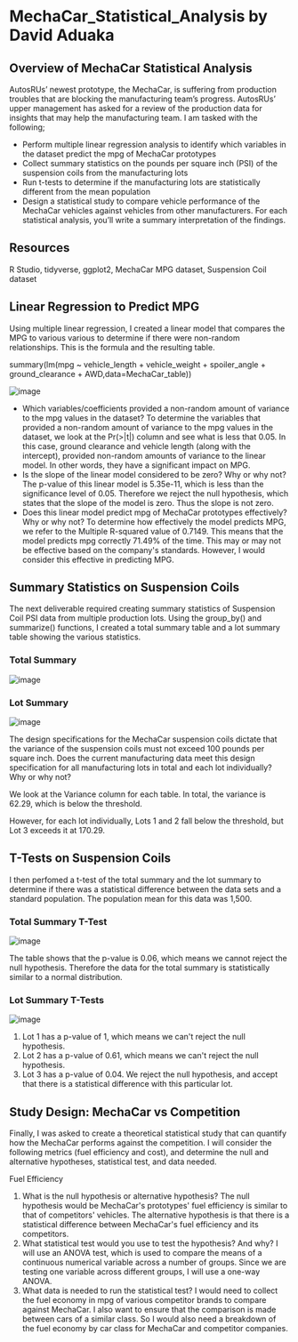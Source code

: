 # MechaCar_Statistical_Analysis by David Aduaka 

## Overview of MechaCar Statistical Analysis
AutosRUs’ newest prototype, the MechaCar, is suffering from production troubles that are blocking the manufacturing team’s progress. AutosRUs’ upper management has asked for a review of the production data for insights that may help the manufacturing team. I am tasked with the following;

- Perform multiple linear regression analysis to identify which variables in the dataset predict the mpg of MechaCar prototypes
- Collect summary statistics on the pounds per square inch (PSI) of the suspension coils from the manufacturing lots
- Run t-tests to determine if the manufacturing lots are statistically different from the mean population
- Design a statistical study to compare vehicle performance of the MechaCar vehicles against vehicles from other manufacturers. For each statistical analysis, you’ll write a      summary interpretation of the findings.
  
## Resources 
R Studio, tidyverse, ggplot2, MechaCar MPG dataset, Suspension Coil dataset

## Linear Regression to Predict MPG
Using multiple linear regression, I created a linear model that compares the MPG to various various to determine if there were non-random relationships. This is the formula and the resulting table.

summary(lm(mpg ~ vehicle_length + vehicle_weight + spoiler_angle + ground_clearance + AWD,data=MechaCar_table))

![image](https://user-images.githubusercontent.com/70069730/153781925-08990d5b-775e-423e-9ef5-a8182163f00a.png)

- Which variables/coefficients provided a non-random amount of variance to the mpg values in the dataset? To determine the variables that provided a non-random amount of variance to the mpg values in the dataset, we look at the Pr(>|t|) column and see what is less that 0.05. In this case, ground clearance and vehicle length (along with the intercept), provided non-random amounts of variance to the linear model. In other words, they have a significant impact on MPG.
- Is the slope of the linear model considered to be zero? Why or why not? The p-value of this linear model is 5.35e-11, which is less than the significance level of 0.05. Therefore we reject the null hypothesis, which states that the slope of the model is zero. Thus the slope is not zero.
- Does this linear model predict mpg of MechaCar prototypes effectively? Why or why not? To determine how effectively the model predicts MPG, we refer to the Multiple R-squared value of 0.7149. This means that the model predicts mpg correctly 71.49% of the time. This may or may not be effective based on the company's standards. However, I would consider this effective in predicting MPG.

## Summary Statistics on Suspension Coils
The next deliverable required creating summary statistics of Suspension Coil PSI data from multiple production lots. Using the group_by() and summarize() functions, I created a total summary table and a lot summary table showing the various statistics.

### Total Summary 
![image](https://user-images.githubusercontent.com/70069730/153782148-d61dd9bc-03d2-4e85-9e66-0d214da9ae6e.png)

### Lot Summary 
![image](https://user-images.githubusercontent.com/70069730/153782176-c5c69fc8-1f96-4c97-87d1-d38ce33c8d86.png)

The design specifications for the MechaCar suspension coils dictate that the variance of the suspension coils must not exceed 100 pounds per square inch. Does the current manufacturing data meet this design specification for all manufacturing lots in total and each lot individually? Why or why not?

We look at the Variance column for each table. In total, the variance is 62.29, which is below the threshold.

However, for each lot individually, Lots 1 and 2 fall below the threshold, but Lot 3 exceeds it at 170.29.

## T-Tests on Suspension Coils
I then perfomed a t-test of the total summary and the lot summary to determine if there was a statistical difference between the data sets and a standard population. The population mean for this data was 1,500.

### Total Summary T-Test
![image](https://user-images.githubusercontent.com/70069730/153782229-2bc1de08-0d5b-4101-9a37-5bcf8968c305.png)

The table shows that the p-value is 0.06, which means we cannot reject the null hypothesis. Therefore the data for the total summary is statistically similar to a normal distribution.

### Lot Summary T-Tests
![image](https://user-images.githubusercontent.com/70069730/153782274-e7e9e152-d780-4b6e-bf58-48250d29d683.png)

1. Lot 1 has a p-value of 1, which means we can't reject the null hypothesis.
2. Lot 2 has a p-value of 0.61, which means we can't reject the null hypothesis.
3. Lot 3 has a p-value of 0.04. We reject the null hypothesis, and accept that there is a statistical difference with this particular lot.

## Study Design: MechaCar vs Competition
Finally, I was asked to create a theoretical statistical study that can quantify how the MechaCar performs against the competition. I will consider the following metrics (fuel efficiency and cost), and determine the null and alternative hypotheses, statistical test, and data needed.

Fuel Efficiency

1. What is the null hypothesis or alternative hypothesis? The null hypothesis would be MechaCar's prototypes' fuel efficiency is similar to that of competitors' vehicles. The alternative hypothesis is that there is a statistical difference between MechaCar's fuel efficiency and its competitors.
2. What statistical test would you use to test the hypothesis? And why? I will use an ANOVA test, which is used to compare the means of a continuous numerical variable across a number of groups. Since we are testing one variable across different groups, I will use a one-way ANOVA.
3. What data is needed to run the statistical test? I would need to collect the fuel economy in mpg of various competitor brands to compare against MechaCar. I also want to ensure that the comparison is made between cars of a similar class. So I would also need a breakdown of the fuel economy by car class for MechaCar and competitor companies.

